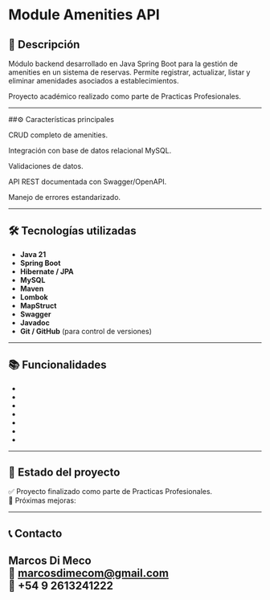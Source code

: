 # Module Amenities API

## 📌 Descripción

Módulo backend desarrollado en Java Spring Boot para la gestión de amenities en un sistema de reservas. Permite registrar, actualizar, listar y eliminar amenidades asociados a establecimientos.

Proyecto académico realizado como parte de Practicas Profesionales.

---

##⚙️ Características principales

CRUD completo de amenities.

Integración con base de datos relacional MySQL.

Validaciones de datos.

API REST documentada con Swagger/OpenAPI.

Manejo de errores estandarizado.

--- 

## 🛠️ Tecnologías utilizadas

- **Java 21**
- **Spring Boot**
- **Hibernate / JPA**
- **MySQL**
- **Maven**
- **Lombok**
- **MapStruct**
- **Swagger**
- **Javadoc**
- **Git / GitHub** (para control de versiones)

---

## 📚 Funcionalidades

-
-
-
-
-
-
-

---

## 📌 Estado del proyecto

✅ Proyecto finalizado como parte de Practicas Profesionales.  
📌 Próximas mejoras:

---

## 📞 Contacto

**Marcos Di Meco**  
📧 marcosdimecom@gmail.com  
📱 +54 9 2613241222  
---
